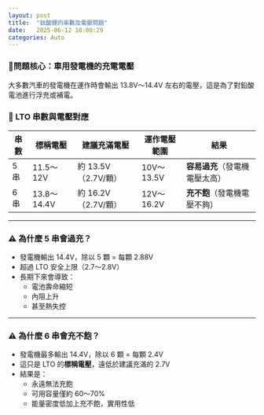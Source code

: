 ```yaml
---
layout: post
title:  "鈦酸鋰的串數及電壓問題"
date:   2025-06-12 10:00:29
categories: Auto
---
```



### 🔧問題核心：車用發電機的充電電壓
大多數汽車的發電機在運作時會輸出 13.8V～14.4V 左右的電壓，這是為了對鉛酸電池進行浮充或補電。

### 🔋 LTO 串數與電壓對應

| 串數 | 標稱電壓 | 建議充滿電壓 | 運作電壓範圍 | 結果 |
|------|-----------|----------------|----------------|------|
| 5 串 | 11.5～12V | 約 13.5V（2.7V/顆） | 10V～13.5V | **容易過充**（發電機電壓太高） |
| 6 串 | 13.8～14.4V | 約 16.2V（2.7V/顆） | 12V～16.2V | **充不飽**（發電機電壓不夠） |

---

### ⚠️ 為什麼 5 串會過充？

- 發電機輸出 14.4V，除以 5 顆 = 每顆 2.88V  
- 超過 LTO 安全上限（2.7～2.8V）  
- 長期下來會導致：
  - 電池壽命縮短  
  - 內阻上升  
  - 甚至熱失控  

---

### ⚠️ 為什麼 6 串會充不飽？

- 發電機最多輸出 14.4V，除以 6 顆 = 每顆 2.4V  
- 這只是 LTO 的**標稱電壓**，遠低於建議充滿的 2.7V  
- 結果是：
  - 永遠無法充飽  
  - 可用容量僅約 60～70% 
  - 能量密度低加上充不飽，實用性低
